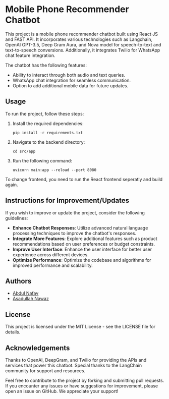 # Mobile Phone Recommender Chatbot

This project is a mobile phone recommender chatbot built using React JS and FAST API. It incorporates various technologies such as Langchain, OpenAI GPT-3.5, Deep Gram Aura, and Nova model for speech-to-text and text-to-speech conversions. Additionally, it integrates Twilio for WhatsApp chat feature integration.

The chatbot has the following features:
- Ability to interact through both audio and text queries.
- WhatsApp chat integration for seamless communication.
- Option to add additional mobile data for future updates.

## Usage

To run the project, follow these steps:

1. Install the required dependencies:

    ```
    pip install -r requirements.txt
    ```

2. Navigate to the backend directory:

    ```
    cd src/app
    ```
   
2. Run the following command:

    ```
    uvicorn main:app --reload --port 8080
    ```
To change frontend, you need to run the React frontend seperatly and build again.

## Instructions for Improvement/Updates

If you wish to improve or update the project, consider the following guidelines:

- **Enhance Chatbot Responses**: Utilize advanced natural language processing techniques to improve the chatbot's responses.
- **Integrate More Features**: Explore additional features such as product recommendations based on user preferences or budget constraints.
- **Improve User Interface**: Enhance the user interface for better user experience across different devices.
- **Optimize Performance**: Optimize the codebase and algorithms for improved performance and scalability.

## Authors

- [Abdul Nafay](https://github.com/Nafay-0)
- [Asadullah Nawaz](https://github.com/Asadullah378)


## License

This project is licensed under the MIT License - see the LICENSE file for details.

## Acknowledgements

Thanks to OpenAI, DeepGram, and Twilio for providing the APIs and services that power this chatbot.
Special thanks to the LangChain community for support and resources.


Feel free to contribute to the project by forking and submitting pull requests. If you encounter any issues or have suggestions for improvement, please open an issue on GitHub. We appreciate your support!
